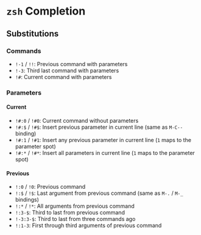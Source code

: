 # `zsh` Completion

## Substitutions

### Commands

- `!-1` / `!!`: Previous command with parameters
- `!-3`: Third last command with parameters
- `!#`: Current command with parameters

### Parameters

#### Current

- `!#:0` / `!#0`: Current command without parameters
- `!#:$` / `!#$`: Insert previous parameter in current line (same as `M-C--` binding)
- `!#:1` / `!#1`: Insert any previous parameter in current line (`1` maps to the parameter spot)
- `!#:*` / `!#*`: Insert all parameters in current line (`1` maps to the parameter spot)

#### Previous

- `!:0` / `!0`: Previous command
- `!:$` / `!$`: Last argument from previous command (same as `M-.` / `M-_` bindings)
- `!:*` / `!*`: All arguments from previous command
- `!:3-$`: Third to last from previous command
- `!-3:3-$`: Third to last from three commands ago
- `!:1-3`: First through third arguments of previous command
